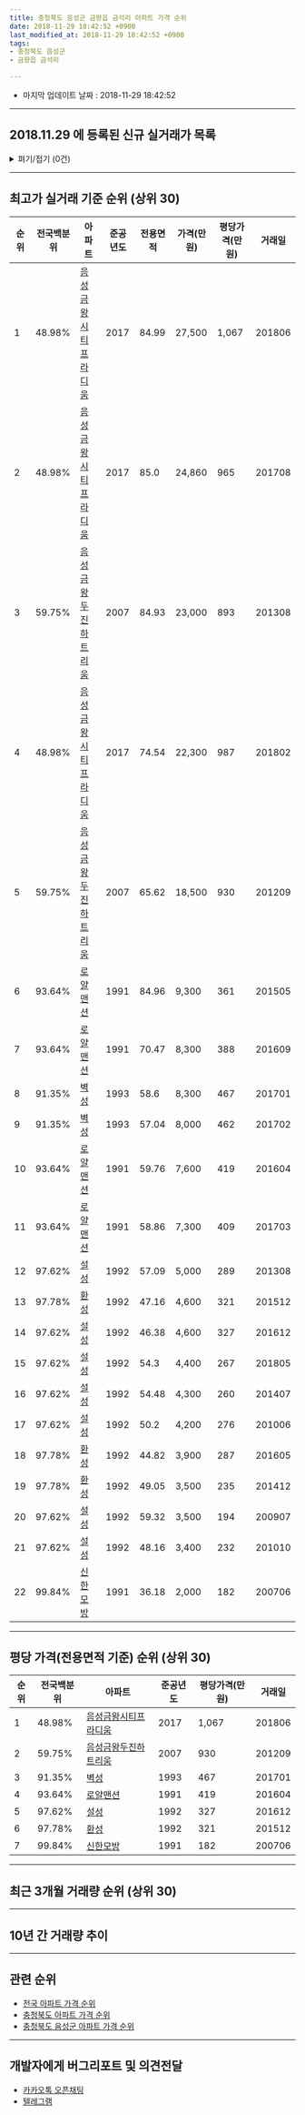 ```yaml
---
title: 충청북도 음성군 금왕읍 금석리 아파트 가격 순위
date: 2018-11-29 18:42:52 +0900
last_modified_at: 2018-11-29 18:42:52 +0900
tags:
- 충청북도 음성군
- 금왕읍 금석리

---
```


* 마지막 업데이트 날짜 : 2018-11-29 18:42:52

---

## 2018.11.29 에 등록된 신규 실거래가 목록

<details>
<summary>펴기/접기 (0건)</summary>
<div markdown="1">

|아파트|준공년도|전용면적|가격(만원)|평당가격(만원)|거래일|전국백분위|
|---|---|---|---|---|---|---|
|없음|||||||


</div>
</details>

---

## 최고가 실거래 기준 순위 (상위 30)


|순위|전국백분위|아파트|준공년도|전용면적|가격(만원)|평당가격(만원)|거래일|
|---|---|---|---|---|---|---|---|
|1|48.98%|[음성금왕시티프라디움](https://search.naver.com/search.naver?query=%EC%B6%A9%EC%B2%AD%EB%B6%81%EB%8F%84+%EC%9D%8C%EC%84%B1%EA%B5%B0+%EA%B8%88%EC%99%95%EC%9D%8D+%EA%B8%88%EC%84%9D%EB%A6%AC+%EC%9D%8C%EC%84%B1%EA%B8%88%EC%99%95%EC%8B%9C%ED%8B%B0%ED%94%84%EB%9D%BC%EB%94%94%EC%9B%80)|2017|84.99|27,500|1,067|201806|
|2|48.98%|[음성금왕시티프라디움](https://search.naver.com/search.naver?query=%EC%B6%A9%EC%B2%AD%EB%B6%81%EB%8F%84+%EC%9D%8C%EC%84%B1%EA%B5%B0+%EA%B8%88%EC%99%95%EC%9D%8D+%EA%B8%88%EC%84%9D%EB%A6%AC+%EC%9D%8C%EC%84%B1%EA%B8%88%EC%99%95%EC%8B%9C%ED%8B%B0%ED%94%84%EB%9D%BC%EB%94%94%EC%9B%80)|2017|85.0|24,860|965|201708|
|3|59.75%|[음성금왕두진하트리움](https://search.naver.com/search.naver?query=%EC%B6%A9%EC%B2%AD%EB%B6%81%EB%8F%84+%EC%9D%8C%EC%84%B1%EA%B5%B0+%EA%B8%88%EC%99%95%EC%9D%8D+%EA%B8%88%EC%84%9D%EB%A6%AC+%EC%9D%8C%EC%84%B1%EA%B8%88%EC%99%95%EB%91%90%EC%A7%84%ED%95%98%ED%8A%B8%EB%A6%AC%EC%9B%80)|2007|84.93|23,000|893|201308|
|4|48.98%|[음성금왕시티프라디움](https://search.naver.com/search.naver?query=%EC%B6%A9%EC%B2%AD%EB%B6%81%EB%8F%84+%EC%9D%8C%EC%84%B1%EA%B5%B0+%EA%B8%88%EC%99%95%EC%9D%8D+%EA%B8%88%EC%84%9D%EB%A6%AC+%EC%9D%8C%EC%84%B1%EA%B8%88%EC%99%95%EC%8B%9C%ED%8B%B0%ED%94%84%EB%9D%BC%EB%94%94%EC%9B%80)|2017|74.54|22,300|987|201802|
|5|59.75%|[음성금왕두진하트리움](https://search.naver.com/search.naver?query=%EC%B6%A9%EC%B2%AD%EB%B6%81%EB%8F%84+%EC%9D%8C%EC%84%B1%EA%B5%B0+%EA%B8%88%EC%99%95%EC%9D%8D+%EA%B8%88%EC%84%9D%EB%A6%AC+%EC%9D%8C%EC%84%B1%EA%B8%88%EC%99%95%EB%91%90%EC%A7%84%ED%95%98%ED%8A%B8%EB%A6%AC%EC%9B%80)|2007|65.62|18,500|930|201209|
|6|93.64%|[로얄맨션](https://search.naver.com/search.naver?query=%EC%B6%A9%EC%B2%AD%EB%B6%81%EB%8F%84+%EC%9D%8C%EC%84%B1%EA%B5%B0+%EA%B8%88%EC%99%95%EC%9D%8D+%EA%B8%88%EC%84%9D%EB%A6%AC+%EB%A1%9C%EC%96%84%EB%A7%A8%EC%85%98)|1991|84.96|9,300|361|201505|
|7|93.64%|[로얄맨션](https://search.naver.com/search.naver?query=%EC%B6%A9%EC%B2%AD%EB%B6%81%EB%8F%84+%EC%9D%8C%EC%84%B1%EA%B5%B0+%EA%B8%88%EC%99%95%EC%9D%8D+%EA%B8%88%EC%84%9D%EB%A6%AC+%EB%A1%9C%EC%96%84%EB%A7%A8%EC%85%98)|1991|70.47|8,300|388|201609|
|8|91.35%|[벽성](https://search.naver.com/search.naver?query=%EC%B6%A9%EC%B2%AD%EB%B6%81%EB%8F%84+%EC%9D%8C%EC%84%B1%EA%B5%B0+%EA%B8%88%EC%99%95%EC%9D%8D+%EA%B8%88%EC%84%9D%EB%A6%AC+%EB%B2%BD%EC%84%B1)|1993|58.6|8,300|467|201701|
|9|91.35%|[벽성](https://search.naver.com/search.naver?query=%EC%B6%A9%EC%B2%AD%EB%B6%81%EB%8F%84+%EC%9D%8C%EC%84%B1%EA%B5%B0+%EA%B8%88%EC%99%95%EC%9D%8D+%EA%B8%88%EC%84%9D%EB%A6%AC+%EB%B2%BD%EC%84%B1)|1993|57.04|8,000|462|201702|
|10|93.64%|[로얄맨션](https://search.naver.com/search.naver?query=%EC%B6%A9%EC%B2%AD%EB%B6%81%EB%8F%84+%EC%9D%8C%EC%84%B1%EA%B5%B0+%EA%B8%88%EC%99%95%EC%9D%8D+%EA%B8%88%EC%84%9D%EB%A6%AC+%EB%A1%9C%EC%96%84%EB%A7%A8%EC%85%98)|1991|59.76|7,600|419|201604|
|11|93.64%|[로얄맨션](https://search.naver.com/search.naver?query=%EC%B6%A9%EC%B2%AD%EB%B6%81%EB%8F%84+%EC%9D%8C%EC%84%B1%EA%B5%B0+%EA%B8%88%EC%99%95%EC%9D%8D+%EA%B8%88%EC%84%9D%EB%A6%AC+%EB%A1%9C%EC%96%84%EB%A7%A8%EC%85%98)|1991|58.86|7,300|409|201703|
|12|97.62%|[설성](https://search.naver.com/search.naver?query=%EC%B6%A9%EC%B2%AD%EB%B6%81%EB%8F%84+%EC%9D%8C%EC%84%B1%EA%B5%B0+%EA%B8%88%EC%99%95%EC%9D%8D+%EA%B8%88%EC%84%9D%EB%A6%AC+%EC%84%A4%EC%84%B1)|1992|57.09|5,000|289|201308|
|13|97.78%|[환성](https://search.naver.com/search.naver?query=%EC%B6%A9%EC%B2%AD%EB%B6%81%EB%8F%84+%EC%9D%8C%EC%84%B1%EA%B5%B0+%EA%B8%88%EC%99%95%EC%9D%8D+%EA%B8%88%EC%84%9D%EB%A6%AC+%ED%99%98%EC%84%B1)|1992|47.16|4,600|321|201512|
|14|97.62%|[설성](https://search.naver.com/search.naver?query=%EC%B6%A9%EC%B2%AD%EB%B6%81%EB%8F%84+%EC%9D%8C%EC%84%B1%EA%B5%B0+%EA%B8%88%EC%99%95%EC%9D%8D+%EA%B8%88%EC%84%9D%EB%A6%AC+%EC%84%A4%EC%84%B1)|1992|46.38|4,600|327|201612|
|15|97.62%|[설성](https://search.naver.com/search.naver?query=%EC%B6%A9%EC%B2%AD%EB%B6%81%EB%8F%84+%EC%9D%8C%EC%84%B1%EA%B5%B0+%EA%B8%88%EC%99%95%EC%9D%8D+%EA%B8%88%EC%84%9D%EB%A6%AC+%EC%84%A4%EC%84%B1)|1992|54.3|4,400|267|201805|
|16|97.62%|[설성](https://search.naver.com/search.naver?query=%EC%B6%A9%EC%B2%AD%EB%B6%81%EB%8F%84+%EC%9D%8C%EC%84%B1%EA%B5%B0+%EA%B8%88%EC%99%95%EC%9D%8D+%EA%B8%88%EC%84%9D%EB%A6%AC+%EC%84%A4%EC%84%B1)|1992|54.48|4,300|260|201407|
|17|97.62%|[설성](https://search.naver.com/search.naver?query=%EC%B6%A9%EC%B2%AD%EB%B6%81%EB%8F%84+%EC%9D%8C%EC%84%B1%EA%B5%B0+%EA%B8%88%EC%99%95%EC%9D%8D+%EA%B8%88%EC%84%9D%EB%A6%AC+%EC%84%A4%EC%84%B1)|1992|50.2|4,200|276|201006|
|18|97.78%|[환성](https://search.naver.com/search.naver?query=%EC%B6%A9%EC%B2%AD%EB%B6%81%EB%8F%84+%EC%9D%8C%EC%84%B1%EA%B5%B0+%EA%B8%88%EC%99%95%EC%9D%8D+%EA%B8%88%EC%84%9D%EB%A6%AC+%ED%99%98%EC%84%B1)|1992|44.82|3,900|287|201605|
|19|97.78%|[환성](https://search.naver.com/search.naver?query=%EC%B6%A9%EC%B2%AD%EB%B6%81%EB%8F%84+%EC%9D%8C%EC%84%B1%EA%B5%B0+%EA%B8%88%EC%99%95%EC%9D%8D+%EA%B8%88%EC%84%9D%EB%A6%AC+%ED%99%98%EC%84%B1)|1992|49.05|3,500|235|201412|
|20|97.62%|[설성](https://search.naver.com/search.naver?query=%EC%B6%A9%EC%B2%AD%EB%B6%81%EB%8F%84+%EC%9D%8C%EC%84%B1%EA%B5%B0+%EA%B8%88%EC%99%95%EC%9D%8D+%EA%B8%88%EC%84%9D%EB%A6%AC+%EC%84%A4%EC%84%B1)|1992|59.32|3,500|194|200907|
|21|97.62%|[설성](https://search.naver.com/search.naver?query=%EC%B6%A9%EC%B2%AD%EB%B6%81%EB%8F%84+%EC%9D%8C%EC%84%B1%EA%B5%B0+%EA%B8%88%EC%99%95%EC%9D%8D+%EA%B8%88%EC%84%9D%EB%A6%AC+%EC%84%A4%EC%84%B1)|1992|48.16|3,400|232|201010|
|22|99.84%|[신한모방](https://search.naver.com/search.naver?query=%EC%B6%A9%EC%B2%AD%EB%B6%81%EB%8F%84+%EC%9D%8C%EC%84%B1%EA%B5%B0+%EA%B8%88%EC%99%95%EC%9D%8D+%EA%B8%88%EC%84%9D%EB%A6%AC+%EC%8B%A0%ED%95%9C%EB%AA%A8%EB%B0%A9)|1991|36.18|2,000|182|200706|


---

## 평당 가격(전용면적 기준) 순위 (상위 30)


|순위|전국백분위|아파트|준공년도|평당가격(만원)|거래일|
|---|---|---|---|---|---|
|1|48.98%|[음성금왕시티프라디움](https://search.naver.com/search.naver?query=%EC%B6%A9%EC%B2%AD%EB%B6%81%EB%8F%84+%EC%9D%8C%EC%84%B1%EA%B5%B0+%EA%B8%88%EC%99%95%EC%9D%8D+%EA%B8%88%EC%84%9D%EB%A6%AC+%EC%9D%8C%EC%84%B1%EA%B8%88%EC%99%95%EC%8B%9C%ED%8B%B0%ED%94%84%EB%9D%BC%EB%94%94%EC%9B%80)|2017|1,067|201806|
|2|59.75%|[음성금왕두진하트리움](https://search.naver.com/search.naver?query=%EC%B6%A9%EC%B2%AD%EB%B6%81%EB%8F%84+%EC%9D%8C%EC%84%B1%EA%B5%B0+%EA%B8%88%EC%99%95%EC%9D%8D+%EA%B8%88%EC%84%9D%EB%A6%AC+%EC%9D%8C%EC%84%B1%EA%B8%88%EC%99%95%EB%91%90%EC%A7%84%ED%95%98%ED%8A%B8%EB%A6%AC%EC%9B%80)|2007|930|201209|
|3|91.35%|[벽성](https://search.naver.com/search.naver?query=%EC%B6%A9%EC%B2%AD%EB%B6%81%EB%8F%84+%EC%9D%8C%EC%84%B1%EA%B5%B0+%EA%B8%88%EC%99%95%EC%9D%8D+%EA%B8%88%EC%84%9D%EB%A6%AC+%EB%B2%BD%EC%84%B1)|1993|467|201701|
|4|93.64%|[로얄맨션](https://search.naver.com/search.naver?query=%EC%B6%A9%EC%B2%AD%EB%B6%81%EB%8F%84+%EC%9D%8C%EC%84%B1%EA%B5%B0+%EA%B8%88%EC%99%95%EC%9D%8D+%EA%B8%88%EC%84%9D%EB%A6%AC+%EB%A1%9C%EC%96%84%EB%A7%A8%EC%85%98)|1991|419|201604|
|5|97.62%|[설성](https://search.naver.com/search.naver?query=%EC%B6%A9%EC%B2%AD%EB%B6%81%EB%8F%84+%EC%9D%8C%EC%84%B1%EA%B5%B0+%EA%B8%88%EC%99%95%EC%9D%8D+%EA%B8%88%EC%84%9D%EB%A6%AC+%EC%84%A4%EC%84%B1)|1992|327|201612|
|6|97.78%|[환성](https://search.naver.com/search.naver?query=%EC%B6%A9%EC%B2%AD%EB%B6%81%EB%8F%84+%EC%9D%8C%EC%84%B1%EA%B5%B0+%EA%B8%88%EC%99%95%EC%9D%8D+%EA%B8%88%EC%84%9D%EB%A6%AC+%ED%99%98%EC%84%B1)|1992|321|201512|
|7|99.84%|[신한모방](https://search.naver.com/search.naver?query=%EC%B6%A9%EC%B2%AD%EB%B6%81%EB%8F%84+%EC%9D%8C%EC%84%B1%EA%B5%B0+%EA%B8%88%EC%99%95%EC%9D%8D+%EA%B8%88%EC%84%9D%EB%A6%AC+%EC%8B%A0%ED%95%9C%EB%AA%A8%EB%B0%A9)|1991|182|200706|


---

## 최근 3개월 거래량 순위 (상위 30)


<div style="width:100%;">
    <canvas id="deal_count_ranking" height="250"></canvas>
</div>


<script>
new Chart(document.getElementById("deal_count_ranking"), {
    type: 'horizontalBar',
    data: {
        labels: ['음성금왕두진하트리움', '음성금왕시티프라디움'],
        datasets: [{
            label: '실거래 수',
            data: [3, 1],
            borderColor: "rgba(255, 0, 128, 1)",
            backgroundColor: "rgba(255, 0, 128, 0.5)",
            fill: false,
        }]
    },
    options: {
        responsive: true,
        title: {
            display: true,
            text: '최근 3개월 거래량 순위'
        },
        tooltips: {
            mode: 'index',
            intersect: false,
            callbacks: {
                title: function(tooltipItems, data) {
                    return "실거래 수:";
                },
                label: function(tooltipItem, data) {
                    return data.labels[tooltipItem.index] + ": " + tooltipItem.xLabel;
                }
            }
        },
        hover: {
            mode: 'nearest',
            intersect: true
        },
        scales: {
            xAxes: [{
                display: true,
                scaleLabel: {
                    display: true,
                    labelString: '실거래 수'
                },
                ticks: {
                    suggestedMin: 0,
                }
            }],
            yAxes: [{
                display: true,
                ticks: {
                    autoSkip: false,
                    callback: function(value, index, values) {
                        if (value.length > 15)
                            return value.substr(0, 13) + "...";
                        else
                            return value;
                    }
                },
                scaleLabel: {
                    display: false,
                }
            }]
        }
    }
});

</script>


---

## 10년 간 거래량 추이


<div style="width:100%;">
    <canvas id="deal_progress" height="250"></canvas>
</div>

<script>
new Chart(document.getElementById("deal_progress"), {
    type: 'line',
    data: {
        labels: ['200811','200812','200901','200902','200903','200904','200905','200906','200907','200908','200909','200910','200911','200912','201001','201002','201003','201004','201005','201006','201007','201008','201009','201010','201011','201012','201101','201102','201103','201104','201105','201106','201107','201108','201109','201110','201111','201112','201201','201202','201203','201204','201205','201206','201207','201208','201209','201210','201211','201212','201301','201302','201303','201304','201305','201306','201307','201308','201309','201310','201311','201312','201401','201402','201403','201404','201405','201406','201407','201408','201409','201410','201411','201412','201501','201502','201503','201504','201505','201506','201507','201508','201509','201510','201511','201512','201601','201602','201603','201604','201605','201606','201607','201608','201609','201610','201611','201612','201701','201702','201703','201704','201705','201706','201707','201708','201709','201710','201711','201712','201801','201802','201803','201804','201805','201806','201807','201808','201809','201810','201811'],
        datasets: [{
            label: '실거래 수',
            pointRadius: 1,
            data: [3, 1, 1, 1, 6, 3, 1, 2, 3, 4, 4, 4, 3, 1, 0, 5, 11, 4, 4, 4, 2, 5, 3, 9, 8, 6, 5, 2, 6, 3, 4, 12, 4, 4, 2, 8, 6, 7, 1, 6, 6, 3, 4, 2, 3, 2, 1, 3, 4, 1, 6, 5, 7, 3, 2, 1, 1, 3, 3, 3, 2, 4, 2, 1, 2, 5, 4, 2, 5, 2, 2, 3, 2, 3, 4, 3, 7, 3, 2, 3, 2, 2, 4, 3, 4, 2, 3, 4, 3, 4, 1, 1, 8, 4, 5, 5, 2, 1, 3, 4, 7, 7, 3, 6, 3, 4, 4, 6, 2, 0, 2, 6, 1, 3, 4, 2, 7, 4, 2, 2, 0],
            borderColor: "rgba(255, 201, 14, 1)",
            backgroundColor: "rgba(255, 201, 14, 0.5)",
            fill: true,
        }]
    },
    options: {
        responsive: true,
        title: {
            display: true,
            text: '10년간 거래량 추이'
        },
        tooltips: {
            mode: 'index',
            intersect: false,
        },
        hover: {
            mode: 'nearest',
            intersect: true
        },
        scales: {
            xAxes: [{
                display: true,
                scaleLabel: {
                    display: true,
                    labelString: '년/월'
                }
            }],
            yAxes: [{
                display: true,
                ticks: {
                    suggestedMin: 0,
                },
                scaleLabel: {
                    display: true,
                    labelString: '실거래 수'
                }
            }]
        }
    }
});

</script>


---

## 관련 순위

- [전국 아파트 가격 순위](https://inasie.github.io/apt-ranking/전국)
- [충청북도 아파트 가격 순위](https://inasie.github.io/apt-ranking/충청북도)
- [충청북도 음성군 아파트 가격 순위](https://inasie.github.io/apt-ranking/충청북도-음성군)


---

## 개발자에게 버그리포트 및 의견전달

- [카카오톡 오픈채팅](https://open.kakao.com/o/gLJUAP4)
- [텔레그램](https://t.me/inasie)

